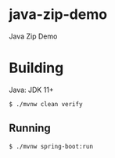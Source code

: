 # java-zip-demo
Java Zip Demo

# Building
Java:  JDK 11+

```shell
$ ./mvnw clean verify
```

## Running

```shell
$ ./mvnw spring-boot:run
```